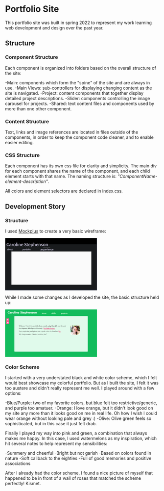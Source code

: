 # Portfolio Site

This portfolio site was built in spring 2022 to represent my work learning web development and design over the past year.

## Structure

### Component Structure

Each component is organized into folders based on the overall structure of the site:

-Main: components which form the "spine" of the site and are always in use.
-Main Views: sub-controllers for displaying changing content as the site is navigated.
-Project: content components that together display detailed project descriptions.
-Slider: components controlling the image carousel for projects.
-Shared: text content files and components used by more than one other component.

### Content Structure

Text, links and image references are located in files outside of the components, in order to keep the component code cleaner, and to enable easier editing.

### CSS Structure

Each component has its own css file for clarity and simplicity. The main div for each component shares the name of the component, and each child element starts with that name. The naming structure is: *"ComponentName-element-description"*.

All colors and element selectors are declared in index.css.

## Development Story

### Structure

I used [Mockplus](https://www.mockplus.com/) to create a very basic wireframe:

<img src="./src/assets/images/screenshots/portfolio_mock.svg" width="300" 
  align="center" alt="mock of portfolio site">

While I made some changes as I developed the site, the basic structure held up:

<img src="./src/assets/images/screenshots/portfolio_actual.svg" width="300" 
  align="center" alt="published portfolio site">


### Color Scheme

I started with a very understated black and white color scheme, which I felt would best showcase my colorful portfolio. But as I built the site, I felt it was too austere and didn't really represent me well. I played around with a few options:

-Blue/Purple: two of my favorite colors, but blue felt too restrictive/generic, and purple too amatuer.
-Orange: I love orange, but it didn't look good on my site any more than it looks good on me in real life. Oh how I wish I could wear orange without looking pale and grey :)
-Olive: Olive green feels so sophisticated, but in this case it just felt drab.

Finally I played my way into pink and green, a combination that always makes me happy. In this case, I used watermelons as my inspiration, which hit several notes to help represent my sensibilities:

-Summery and cheerful
-Bright but not garish
-Based on colors found in nature
-Soft callback to the eighties
-Full of good memories and positive associations

After I already had the color scheme, I found a nice picture of myself that happened to be in front of a wall of roses that matched the scheme perfectly! Kismet.
